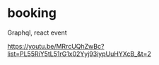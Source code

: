 # booking
Graphql, react event


https://youtu.be/MRrcUQhZwBc?list=PL55RiY5tL51rG1x02Yyj93iypUuHYXcB_&t=2